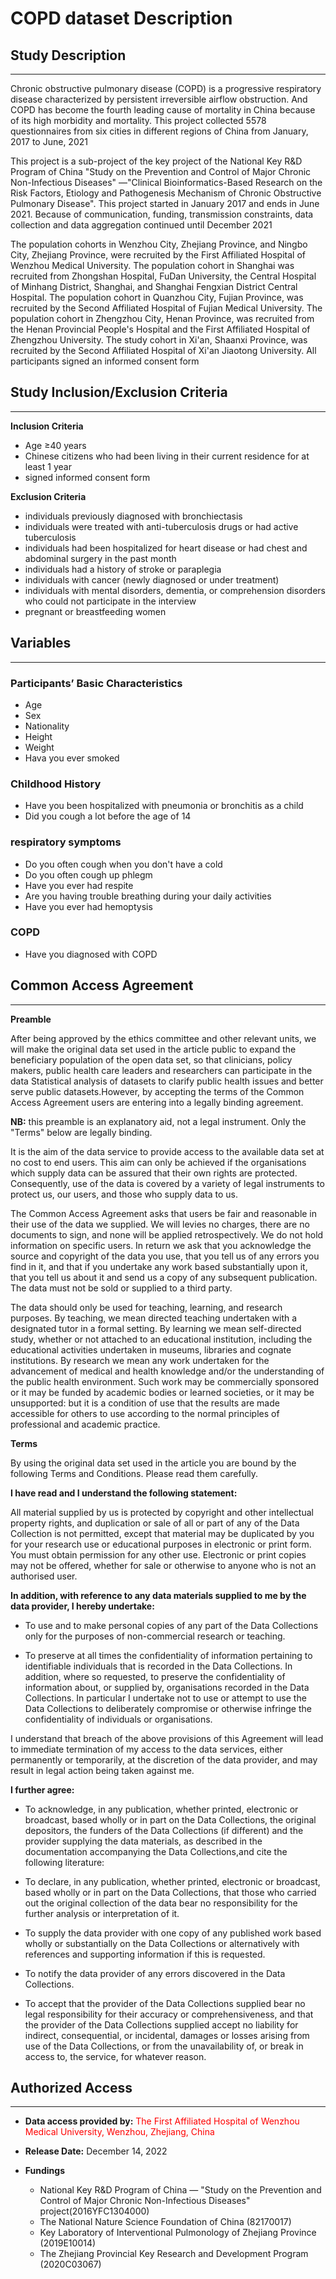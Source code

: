 # COPD dataset Description

## Study Description
---
Chronic obstructive pulmonary disease (COPD) is a progressive respiratory disease characterized by persistent irreversible airflow obstruction. And COPD has become the fourth leading cause of mortality in China because of its high morbidity and mortality. This project collected 5578 questionnaires from six cities in different regions of China from January, 2017 to June, 2021

This project is a sub-project of the key project of the National Key R&D Program of China "Study on the Prevention and Control of Major Chronic Non-Infectious Diseases" —"Clinical Bioinformatics-Based Research on the Risk Factors, Etiology and Pathogenesis Mechanism of Chronic Obstructive Pulmonary Disease". This project started in January 2017 and ends in June 2021. Because of communication, funding, transmission constraints, data collection and data aggregation continued until December 2021

The population cohorts in Wenzhou City, Zhejiang Province, and Ningbo City, Zhejiang Province, were recruited by the First Affiliated Hospital of Wenzhou Medical University. The population cohort in Shanghai was recruited from Zhongshan Hospital, FuDan University, the Central Hospital of Minhang District, Shanghai, and Shanghai Fengxian District Central Hospital. The population cohort in Quanzhou City, Fujian Province, was recruited by the Second Affiliated Hospital of Fujian Medical University. The population cohort in Zhengzhou City, Henan Province, was recruited from the Henan Provincial People's Hospital and the First Affiliated Hospital of Zhengzhou University. The study cohort in Xi'an, Shaanxi Province, was recruited by the Second Affiliated Hospital of Xi'an Jiaotong University. All participants signed an informed consent form


## Study Inclusion/Exclusion Criteria
---

**Inclusion Criteria**

- Age ≥40 years
- Chinese citizens who had been living in their current residence for at least 1 year
- signed informed consent form

**Exclusion Criteria**

- individuals previously diagnosed with bronchiectasis
- individuals were treated with anti-tuberculosis drugs or had active tuberculosis
- individuals had been hospitalized for heart disease or had chest and abdominal surgery in the past month
- individuals had a history of stroke or paraplegia
- individuals with cancer (newly diagnosed or under treatment)
- individuals with mental disorders, dementia, or comprehension disorders who could not participate in the interview
- pregnant or breastfeeding women


## Variables
---

### **Participants’ Basic Characteristics**

- Age
- Sex
- Nationality
- Height
- Weight
- Hava you ever smoked

### **Childhood History**

- Have you been hospitalized with pneumonia or bronchitis as a child
- Did you cough a lot before the age of 14

### **respiratory symptoms**
- Do you often cough when you don't have a cold
- Do you often cough up phlegm
- Have you ever had respite
- Are you having trouble breathing during your daily activities
- Have you ever had hemoptysis

### **COPD**

- Have you diagnosed with COPD


## **Common Access Agreement**
---
**Preamble**

After being approved by the ethics committee and other relevant units, we will make the original data set used in the article public to expand the beneficiary population of the open data set, so that clinicians, policy makers, public health care leaders and researchers can participate in the data Statistical analysis of datasets to clarify public health issues and better serve public datasets.However, by accepting the terms of the Common Access Agreement users are entering into a legally binding agreement. 

**NB:** this preamble is an explanatory aid, not a legal instrument. Only the "Terms" below are legally binding.

It is the aim of the data service to provide access to the available data set at no cost to end users. This aim can only be achieved if the organisations which supply data can be assured that their own rights are protected. Consequently, use of the data is covered by a variety of legal instruments to protect us, our users, and those who supply data to us.


The Common Access Agreement asks that users be fair and reasonable in their use of the data we supplied. We will levies no charges, there are no documents to sign, and none will be applied retrospectively. We do not hold information on specific users. In return we ask that you acknowledge the source and copyright of the data you use, that you tell us of any errors you find in it, and that if you undertake any work based substantially upon it, that you tell us about it and send us a copy of any subsequent publication. The data must not be sold or supplied to a third party.


The data should only be used for teaching, learning, and research purposes. By teaching, we mean directed teaching undertaken with a designated tutor in a formal setting. By learning we mean self-directed study, whether or not attached to an educational institution, including the educational activities undertaken in museums, libraries and cognate institutions. By research we mean any work undertaken for the advancement of medical and health knowledge and/or the understanding of the public health environment. Such work may be commercially sponsored or it may be funded by academic bodies or learned societies, or it may be unsupported: but it is a condition of use that the results are made accessible for others to use according to the normal principles of professional and academic practice.


**Terms**

By using the original data set used in the article you are bound by the following Terms and Conditions. Please read them carefully.



**I have read and I understand the following statement:**

All material supplied by us is protected by copyright and other intellectual property rights, and duplication or sale of all or part of any of the Data Collection is not permitted, except that material may be duplicated by you for your research use or educational purposes in electronic or print form. You must obtain permission for any other use. Electronic or print copies may not be offered, whether for sale or otherwise to anyone who is not an authorised user.


**In addition, with reference to any data materials supplied to me by the data provider, I hereby undertake:**

- To use and to make personal copies of any part of the Data Collections only for the purposes of non-commercial research or teaching.

- To preserve at all times the confidentiality of information pertaining to identifiable individuals that is recorded in the Data Collections. In addition, where so requested, to preserve the confidentiality of information about, or supplied by, organisations recorded in the Data Collections. In particular I undertake not to use or attempt to use the Data Collections to deliberately compromise or otherwise infringe the confidentiality of individuals or organisations.

I understand that breach of the above provisions of this Agreement will lead to immediate termination of my access to the data services, either permanently or temporarily, at the discretion of the data provider, and may result in legal action being taken against me.


**I further agree:**

- To acknowledge, in any publication, whether printed, electronic or broadcast, based wholly or in part on the Data Collections, the original depositors, the funders of the Data Collections (if different) and the provider supplying the data materials, as described in the documentation accompanying the Data Collections,and cite the following literature: 

- To declare, in any publication, whether printed, electronic or broadcast, based wholly or in part on the Data Collections, that those who carried out the original collection of the data bear no responsibility for the further analysis or interpretation of it.

- To supply the data provider with one copy of any published work based wholly or substantially on the Data Collections or alternatively with references and supporting information if this is requested.

- To notify the data provider of any errors discovered in the Data Collections.

- To accept that the provider of the Data Collections supplied bear no legal responsibility for their accuracy or comprehensiveness, and that the provider of the Data Collections supplied accept no liability for indirect, consequential, or incidental, damages or losses arising from use of the Data Collections, or from the unavailability of, or break in access to, the service, for whatever reason.




## Authorized Access
---

- **Data access provided by:** <font color=#FF0000>The First Affiliated Hospital of Wenzhou Medical University, Wenzhou, Zhejiang, China</font>
- **Release Date:** December 14, 2022

- **Fundings**
  - National Key R&D Program of China — "Study on the Prevention and Control of Major Chronic Non-Infectious Diseases" project(2016YFC1304000)
  - The National Nature Science Foundation of China (82170017)
  - Key Laboratory of Interventional Pulmonology of Zhejiang Province (2019E10014)
  - The Zhejiang Provincial Key Research and Development Program (2020C03067)



